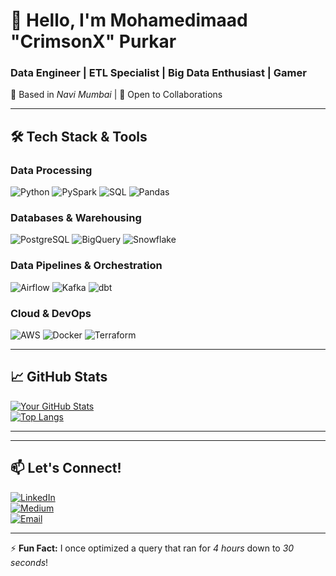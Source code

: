 # 👋 Hello, I'm Mohamedimaad "CrimsonX" Purkar  
### **Data Engineer | ETL Specialist | Big Data Enthusiast | Gamer**  
📍 Based in *Navi Mumbai* | 💼 Open to Collaborations  

---

## **🛠️ Tech Stack & Tools**  

### **Data Processing**  
![Python](https://img.shields.io/badge/Python-3776AB?logo=python&logoColor=white)
![PySpark](https://img.shields.io/badge/Apache_Spark-E25A1C?logo=apachespark&logoColor=white)
![SQL](https://img.shields.io/badge/SQL-4479A1?logo=postgresql&logoColor=white)
![Pandas](https://img.shields.io/badge/Pandas-150458?logo=pandas&logoColor=white)  

### **Databases & Warehousing**  
![PostgreSQL](https://img.shields.io/badge/PostgreSQL-4169E1?logo=postgresql&logoColor=white)
![BigQuery](https://img.shields.io/badge/BigQuery-4285F4?logo=googlecloud&logoColor=white)
![Snowflake](https://img.shields.io/badge/Snowflake-29B5E8?logo=snowflake&logoColor=white)  

### **Data Pipelines & Orchestration**  
![Airflow](https://img.shields.io/badge/Airflow-017CEE?logo=apacheairflow&logoColor=white)
![Kafka](https://img.shields.io/badge/Kafka-231F20?logo=apachekafka&logoColor=white)
![dbt](https://img.shields.io/badge/dbt-FF694B?logo=dbt&logoColor=white)  

### **Cloud & DevOps**  
![AWS](https://img.shields.io/badge/AWS-232F3E?logo=amazonaws&logoColor=white)
![Docker](https://img.shields.io/badge/Docker-2496ED?logo=docker&logoColor=white)
![Terraform](https://img.shields.io/badge/Terraform-7B42BC?logo=terraform&logoColor=white)  

---

## **📈 GitHub Stats**  

[![Your GitHub Stats](https://github-readme-stats.vercel.app/api?username=yourusername&show_icons=true&theme=dark&hide_border=true)](https://github.com/ImaadCx)  
[![Top Langs](https://github-readme-stats.vercel.app/api/top-langs/?username=yourusername&layout=compact&theme=dark&hide_border=true)](https://github.com/ImaadCx)  

---



---

## **📫 Let's Connect!**  

[![LinkedIn](https://img.shields.io/badge/LinkedIn-0A66C2?logo=linkedin&logoColor=white)](https://linkedin.com/in/yourprofile)  
[![Medium](https://img.shields.io/badge/Medium-000000?logo=medium&logoColor=white)](https://medium.com/@yourhandle)  
[![Email](https://img.shields.io/badge/Email-D14836?logo=gmail&logoColor=white)](mailto:youremail@example.com)  

---

⚡ **Fun Fact:** I once optimized a query that ran for *4 hours* down to *30 seconds*!  
